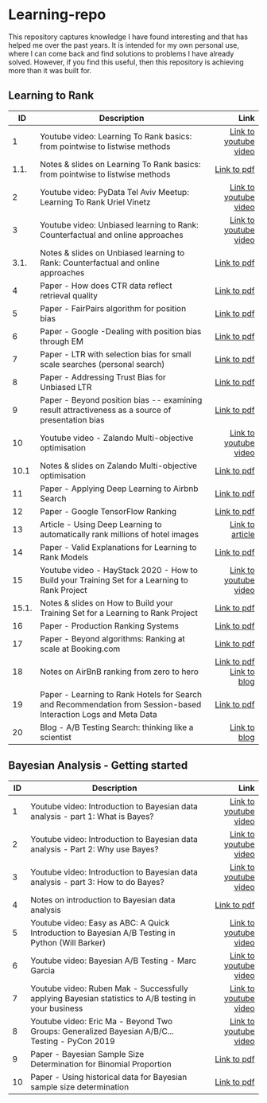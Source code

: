 # Learning-repo

This repository captures knowledge I have found interesting and that has helped me over the past years. It is intended for my own personal use, where I can come back and find solutions to problems I have already solved. However, if you find this useful, then this repository is achieving more than it was built for. 


## Learning to Rank

| ID    | Description                                                                                                     |                                                                                                                                                                                                                                                                                                   Link |
|-------|-----------------------------------------------------------------------------------------------------------------|-------------------------------------------------------------------------------------------------------------------------------------------------------------------------------------------------------------------------------------------------------------------------------------------------------:|
| 1     | Youtube video: Learning To Rank basics: from pointwise to listwise methods                                      |                                                                                                                                                                                                                                   [Link to youtube video](https://www.youtube.com/watch?v=7teudGhdnqo) |
| 1.1.  | Notes & slides on Learning To Rank basics: from pointwise to listwise methods                                   |                                                                                                                                                                         [Link to pdf](https://github.com/JoseParrenoGarcia/Learning-repo/blob/main/learning-to-rank/1.1-Learning-to-Rank-Dev-Conf.pdf) |
| 2     | Youtube video: PyData Tel Aviv Meetup: Learning To Rank Uriel Vinetz                                            |                                                                                                                                                                                                                                   [Link to youtube video](https://www.youtube.com/watch?v=_GDuUwhvCK0) |
| 3     | Youtube video: Unbiased learning to Rank: Counterfactual and online approaches                                  |                                                                                                                                                                                                                                   [Link to youtube video](https://www.youtube.com/watch?v=BEEfMrn9T9c) |
| 3.1.  | Notes & slides on Unbiased learning to Rank: Counterfactual and online approaches                               |                                                                                            [Link to pdf](https://github.com/JoseParrenoGarcia/Learning-repo/blob/main/learning-to-rank/3.1.-Part%201.%20LTR%20through%20supervised%20and%20unsupervised%20offline%20learning%20and%20evaluation-1.pdf) |
| 4     | Paper - How does CTR data reflect retrieval quality                                                             |                                                                                                                                   [Link to pdf](https://github.com/JoseParrenoGarcia/Learning-repo/blob/main/learning-to-rank/Paper%20-%20How%20does%20CTR%20data%20reflect%20retrieval%20quality.pdf) |
| 5     | Paper - FairPairs algorithm for position bias                                                                   |                                                                                                                                             [Link to pdf](https://github.com/JoseParrenoGarcia/Learning-repo/blob/main/learning-to-rank/Paper%20-%20FairPairs%20algorithm%20for%20position%20bias.pdf) |
| 6     | Paper - Google -Dealing with position bias through EM                                                           |                                                                                                                                                               [Link to pdf](https://github.com/JoseParrenoGarcia/Learning-repo/blob/main/learning-to-rank/Paper-%20Position%20bias%20through%20EM.pdf) |
| 7     | Paper - LTR with selection bias for small scale searches (personal search)                                      |                                                                                                      [Link to pdf](https://github.com/JoseParrenoGarcia/Learning-repo/blob/main/learning-to-rank/Paper%20-%20LTR%20with%20selection%20bias%20for%20small%20scale%20searches%20(personal%20search).pdf) |
| 8     | Paper - Addressing Trust Bias for Unbiased LTR                                                                  |                                                                                                                                          [Link to pdf](https://github.com/JoseParrenoGarcia/Learning-repo/blob/main/learning-to-rank/Paper%20-%20Addressing%20Trust%20Bias%20for%20Unbiased%20LTR.pdf) |
| 9     | Paper - Beyond position bias -- examining result attractiveness as a source of presentation bias                |                                                                          [Link to pdf](https://github.com/JoseParrenoGarcia/Learning-repo/blob/main/learning-to-rank/Paper%20-%20Beyond%20position%20bias%20--%20examining%20result%20attractiveness%20as%20a%20source%20of%20presentation%20bias.pdf) |
| 10    | Youtube video - Zalando Multi-objective optimisation                                                            |                                                                                                                                                                                                                                   [Link to youtube video](https://www.youtube.com/watch?v=nCtM4Xg7e4k) |
| 10.1  | Notes & slides on Zalando Multi-objective optimisation                                                          |                                                                                                                                                               [Link to pdf](https://github.com/JoseParrenoGarcia/Learning-repo/blob/main/learning-to-rank/10.1-LTR%20with%20multiple%20objectives.pdf) |
| 11    | Paper - Applying Deep Learning to Airbnb Search                                                                 |                                                                                                                                                   [Link to pdf](https://github.com/JoseParrenoGarcia/Learning-repo/blob/main/learning-to-rank/Paper-%20Deep%20learning%20for%20Airbnb%20ranking-1.pdf) |
| 12    | Paper - Google TensorFlow Ranking                                                                               |                                                                                                                     [Link to pdf](https://github.com/JoseParrenoGarcia/Learning-repo/blob/main/learning-to-rank/Paper%20-%20TF-Ranking%20Scalable%20TensorFlow%20Library%20for%20Learning-to-Rank.pdf) |
| 13    | Article - Using Deep Learning to automatically rank millions of hotel images                                    |                                                                                                                                                                 [Link to article](https://medium.com/idealo-tech-blog/using-deep-learning-to-automatically-rank-millions-of-hotel-images-c7e2d2e5cae2) |
| 14    | Paper - Valid Explanations for Learning to Rank Models                                                          |                                                                                                                                                 [Link to pdf](https://github.com/JoseParrenoGarcia/Learning-repo/blob/main/learning-to-rank/Paper%20-%20Valid%20explanations%20for%20LTR%20models.pdf) |
| 15    | Youtube video - HayStack 2020 - How to Build your Training Set for a Learning to Rank Project                   |                                                                                                                                                                                                                      [Link to youtube video](https://haystackconf.com/us2020/build-your-training-set/) |
| 15.1. | Notes & slides on How to Build your Training Set for a Learning to Rank Project                                 |                                                                          [Link to pdf](https://github.com/JoseParrenoGarcia/Learning-repo/blob/main/learning-to-rank/Paper%20-%20Beyond%20position%20bias%20--%20examining%20result%20attractiveness%20as%20a%20source%20of%20presentation%20bias.pdf) |
| 16    | Paper - Production Ranking Systems                                                                              |                                                                                                                                                                  [Link to pdf](https://github.com/JoseParrenoGarcia/Learning-repo/blob/main/learning-to-rank/Paper-%20review%20of%20LTR%20systems.pdf) |
| 17    | Paper - Beyond algorithms: Ranking at scale at Booking.com                                                      |                                                                                                                                                                  [Link to pdf](https://github.com/JoseParrenoGarcia/Learning-repo/blob/main/learning-to-rank/Paper-%20Booking%20rank%20at%20scale.pdf) |
| 18    | Notes on AirBnB ranking from zero to hero                                                                       | [Link to pdf](https://github.com/JoseParrenoGarcia/Learning-repo/blob/main/learning-to-rank/18%20-%20AirBnB%20Experiences-%20LTR%20from%20zero%20to%20hero.pdf) <br/> [Link to blog](https://medium.com/airbnb-engineering/machine-learning-powered-search-ranking-of-airbnb-experiences-110b4b1a0789) |
| 19    | Paper - Learning to Rank Hotels for Search and Recommendation from Session-based Interaction Logs and Meta Data |                                                       [Link to pdf](https://github.com/JoseParrenoGarcia/Learning-repo/blob/main/learning-to-rank/Paper%20-%20Learning%20to%20Rank%20Hotels%20for%20Search%20and%20Recommendation%20from%20Session-based%20Interaction%20Logs%20and%20Meta%20Data.pdf) |
| 20    | Blog - A/B Testing Search: thinking like a scientist                                                            |                                                                                                                                                                                           [Link to blog](https://jamesrubinstein.medium.com/a-b-testing-search-thinking-like-a-scientist-1cc34b88392e) |


## Bayesian Analysis - Getting started


| ID  | Description                                                                                          |                                                                                                                                                                                                 Link |
|-----|------------------------------------------------------------------------------------------------------|-----------------------------------------------------------------------------------------------------------------------------------------------------------------------------------------------------:|
| 1   | Youtube video: Introduction to Bayesian data analysis - part 1: What is Bayes?                       |                                                                                                                                 [Link to youtube video](https://www.youtube.com/watch?v=3OJEae7Qb_o) |
| 2   | Youtube video: Introduction to Bayesian data analysis - Part 2: Why use Bayes?                       |                                                                                                                         [Link to youtube video](https://www.youtube.com/watch?v=mAUwjSo5TJE&t=1021s) |
| 3   | Youtube video: Introduction to Bayesian data analysis - part 3: How to do Bayes?                     |                                                                                                                         [Link to youtube video](https://www.youtube.com/watch?v=Ie-6H_r7I5A&t=1211s) |
| 4   | Notes on introduction to Bayesian data analysis                                                      |                                                [Link to pdf](https://github.com/JoseParrenoGarcia/Learning-repo/blob/main/bayesian-analysis-getting-started/Bayesian%20analysis%20notes%20intro.pdf) |
| 5   | Youtube video: Easy as ABC: A Quick Introduction to Bayesian A/B Testing in Python (Will Barker)     |                                                                                                                          [Link to youtube video](https://www.youtube.com/watch?v=nRLI_KbvZTQ&t=353s) |
| 6   | Youtube video: Bayesian A/B Testing - Marc Garcia                                                    |                                                                                                                                 [Link to youtube video](https://www.youtube.com/watch?v=UxEFAkDlkiA) |
| 7   | Youtube video: Ruben Mak - Successfully applying Bayesian statistics to A/B testing in your business |                                                                                                                         [Link to youtube video](https://www.youtube.com/watch?v=8huhVCMmS_c&t=1599s) |
| 8   | Youtube video: Eric Ma - Beyond Two Groups: Generalized Bayesian A/B/C... Testing - PyCon 2019       |                                                                                                                            [Link to youtube video](https://www.youtube.com/watch?v=Pt37qA351yk&t=1s) |
| 9   | Paper - Bayesian Sample Size Determination for Binomial Proportion                                   | [Link to pdf](https://github.com/JoseParrenoGarcia/Learning-repo/blob/main/bayesian-analysis-getting-started/Paper%20-%20Bayesian%20Sample%20Size%20Determination%20for%20Binomial%20Proportion.pdf) |
| 10  | Paper - Using historical data for Bayesian sample size determination                                 | [Link to pdf](https://github.com/JoseParrenoGarcia/Learning-repo/blob/main/bayesian-analysis-getting-started/Paper%20-%20Santis-2007-Using%20historical%20data%20for%20Bayesian%20sample%20size.pdf) |
